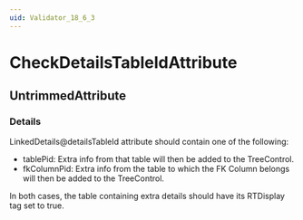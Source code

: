 ```yaml
---
uid: Validator_18_6_3
---
```


# CheckDetailsTableIdAttribute

## UntrimmedAttribute

<!-- Description, Properties, ... sections are auto-generated. -->
<!-- REPLACE ME AUTO-GENERATION -->

### Details

LinkedDetails@detailsTableId attribute should contain one of the following:
- tablePid: Extra info from that table will then be added to the TreeControl.
- fkColumnPid: Extra info from the table to which the FK Column belongs will then be added to the TreeControl.

In both cases, the table containing extra details should have its RTDisplay tag set to true.

<!-- Uncomment to add example code -->
<!--### Example code-->
